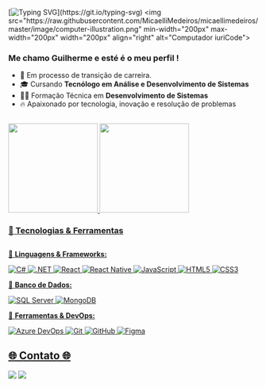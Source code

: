 [![Typing SVG](https://readme-typing-svg.demolab.com?font=Fira+Code&size=30&duration=4000&color=FFE300&width=630&lines=Ol%C3%A1+dev%2C+seja+bem-vindo!)](https://git.io/typing-svg)
<img src="https://raw.githubusercontent.com/MicaelliMedeiros/micaellimedeiros/master/image/computer-illustration.png" min-width="200px" max-width="200px" width="200px" align="right" alt="Computador iuriCode">

### Me chamo Guilherme e esté é o meu perfil !


- 💼 Em processo de transição de carreira.
- 🎓 Cursando **Tecnólogo em Análise e Desenvolvimento de Sistemas**  
- 👨‍💻 Formação Técnica em **Desenvolvimento de Sistemas**  
- 🔥 Apaixonado por tecnologia, inovação e resolução de problemas


##


<div>
  <a href="https://github.com/Guidcampos">
  <img height="180em" src="https://github-readme-stats.vercel.app/api?username=Guidcampos&show_icons=true&theme=highcontrast&include_all_commits=true&count_private=true"/>
  <img height="180em" src="https://github-readme-stats.vercel.app/api/top-langs/?username=Guidcampos&layout=compact&langs_count=16&theme=highcontrast"/>
</div>

  ### 🚀 Tecnologias & Ferramentas

##
  
🔹 **Linguagens & Frameworks:**  

![C#](https://img.shields.io/badge/C%23-239120?style=for-the-badge&logo=csharp&logoColor=white)  ![.NET](https://img.shields.io/badge/.NET-512BD4?style=for-the-badge&logo=dotnet&logoColor=white)  ![React](https://img.shields.io/badge/React-20232A?style=for-the-badge&logo=react&logoColor=61DAFB)  ![React Native](https://img.shields.io/badge/React_Native-20232A?style=for-the-badge&logo=react&logoColor=61DAFB)  ![JavaScript](https://img.shields.io/badge/JavaScript-F7DF1E?style=for-the-badge&logo=javascript&logoColor=black)  ![HTML5](https://img.shields.io/badge/HTML5-E34F26?style=for-the-badge&logo=html5&logoColor=white)  ![CSS3](https://img.shields.io/badge/CSS3-1572B6?style=for-the-badge&logo=css3&logoColor=white)  


🔹 **Banco de Dados:** 

![SQL Server](https://img.shields.io/badge/SQL_Server-CC2927?style=for-the-badge&logo=microsoft-sql-server&logoColor=white) ![MongoDB](https://img.shields.io/badge/MongoDB-4EA94B?style=for-the-badge&logo=mongodb&logoColor=white)    


🔹 **Ferramentas & DevOps:**  

![Azure DevOps](https://img.shields.io/badge/Azure_DevOps-0078D7?style=for-the-badge&logo=azure-devops&logoColor=white)  ![Git](https://img.shields.io/badge/Git-F05032?style=for-the-badge&logo=git&logoColor=white)  ![GitHub](https://img.shields.io/badge/GitHub-181717?style=for-the-badge&logo=github&logoColor=white)  ![Figma](https://img.shields.io/badge/Figma-000000?style=for-the-badge&logo=figma&logoColor=white)  



<div> 
   <h2>🌐 Contato 🌐</h2> 
  <a href="https://www.linkedin.com/in/guidcampos/" target="_blank"><img src="https://img.shields.io/badge/-LinkedIn-%230077B5?style=for-the-badge&logo=linkedin&logoColor=white" target="_blank"></a> 
    <a href="https://www.instagram.com/guidcampos/" target="_blank"><img src="https://img.shields.io/badge/-Instagram-%23E4405F?style=for-the-badge&logo=instagram&logoColor=white" target="_blank"></a>

</div>








